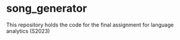 # song_generator
This repository holds the code for the final assignment for language analytics (S2023)

